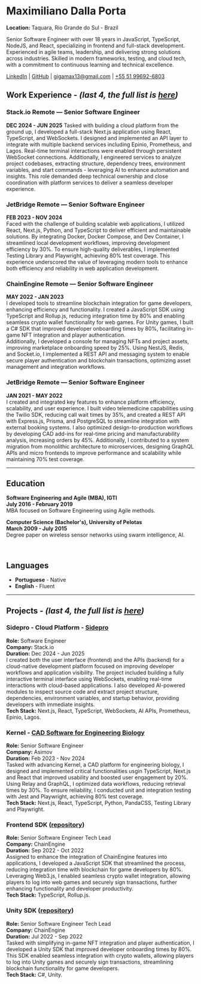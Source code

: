 # Maximiliano Dalla Porta

**Location:** Taquara, Rio Grande do Sul - Brazil

Senior Software Engineer with over 18 years in JavaScript, TypeScript, NodeJS, and React, specializing in frontend and full-stack development. Experienced in agile teams, leadership, and delivering strong solutions across industries. Skilled in modern frameworks, testing, and cloud tech, with a commitment to continuous learning and technical excellence.

<a href="https://www.linkedin.com/in/maximilianodallaporta/" target="_blank">LinkedIn</a> |
<a href="https://github.com/GigaMax13/" target="_blank">GitHub</a> |
<a href="mailto:gigamax13@gmail.com" target="_blank">gigamax13@gmail.com</a> |
<a href="https://wa.me/5551996926803" target="_blank">+55 51 99692-6803</a>

<h2>Work Experience - <span><em>(last 4, the full list is <a href="https://gigamax13.github.io/#work-experience" target="_blank">here</a>)</em></span></h2>

<h3>Stack.io <span>Remote — Senior Software Engineer</span></h3>

**DEC 2024 - JUN 2025**
Tasked with building a cloud platform from the ground up, I developed a full-stack Next.js application using React, TypeScript, and WebSockets. I designed and implemented an API layer to integrate with multiple backend services including Epinio, Prometheus, and Lagos. Real-time terminal interactions were enabled through persistent WebSocket connections. Additionally, I engineered services to analyze project codebases, extracting structure, dependency trees, environment variables, and start commands - leveraging AI to enhance automation and insights. This role demanded deep technical ownership and close coordination with platform services to deliver a seamless developer experience.

<h3>JetBridge <span>Remote — Senior Software Engineer</span></h3>

**FEB 2023 - NOV 2024**  
Faced with the challenge of building scalable web applications, I utilized React, Next.js, Python, and TypeScript to deliver efficient and maintainable solutions. By integrating Docker, Docker Compose, and Dev Container, I streamlined local development workflows, improving development efficiency by 30%. To ensure high-quality deliverables, I implemented Testing Library and Playwright, achieving 80% test coverage. This experience underscored the value of leveraging modern tools to enhance both efficiency and reliability in web application development.

<h3>ChainEngine <span>Remote — Senior Software Engineer</span></h3>

**MAY 2022 - JAN 2023**  
I developed tools to streamline blockchain integration for game developers, enhancing efficiency and functionality. I created a JavaScript SDK using TypeScript and Rollup.js, reducing integration time by 80% and enabling seamless crypto wallet functionality for web games. For Unity games, I built a C# SDK that improved developer onboarding times by 80%, facilitating in-game NFT integration and player authentication.  
Additionally, I developed a console for managing NFTs and project assets, improving marketplace onboarding speed by 25%. Using NestJS, Redis, and Socket.io, I implemented a REST API and messaging system to enable secure player authentication and blockchain transactions, optimizing asset management and integration workflows.

<h3>JetBridge <span>Remote — Senior Software Engineer</span></h3>

**JAN 2021 - MAY 2022**  
I created and integrated key features to enhance platform efficiency, scalability, and user experience. I built video telemedicine capabilities using the Twilio SDK, reducing call wait times by 35%, and created a REST API with Express.js, Prisma, and PostgreSQL to streamline integration with external booking systems. I also optimized design-to-production workflows by developing CAD add-ins for real-time pricing and manufacturability analysis, increasing orders by 45%. Additionally, I contributed to a system migration from monolithic architecture to microservices, designing GraphQL APIs and micro frontends to improve performance and scalability while maintaining 70% test coverage.

---

## Education

**Software Engineering and Agile (MBA), IGTI**  
**July 2016 - February 2019**  
MBA focused on Software Engineering using Agile methods.

**Computer Science (Bachelor's), University of Pelotas**  
**March 2009 - July 2015**  
Degree paper on wireless sensor networks using swarm intelligence, AI.

<br/>

## Languages

- **Portuguese** - Native
- **English** - Fluent

---

<h2>Projects - <span><em>(last 4, the full list is <a href="https://gigamax13.github.io/#projects" target="_blank">here</a>)</em></span></h2>

<h3>Sidepro - Cloud Platform<span> - <a href="https://platform.beta.sidepro.app" target="_blank">Sidepro</a></span></h3>

**Role:** Software Engineer  
**Company:** Stack.io  
**Duration:** Dec 2024 - Jun 2025  
I created both the user interface (frontend) and the APIs (backend) for a cloud-native development platform focused on improving developer workflows and application visibility. The project included building a fully interactive terminal interface using WebSockets, enabling real-time interactions with cloud-based applications. I also developed AI-powered modules to inspect source code and extract project structure, dependencies, environment variables, and startup behavior, providing developers with immediate insights.  
**Tech Stack:** Next.js, React, TypeScript, WebSockets, AI APIs, Prometheus, Epinio, Lagos.

<h3>Kernel <span> - <a href="https://www.asimov.com/kernel" target="_blank">CAD Software for Engineering Biology</a></span></h3>

**Role:** Senior Software Engineer  
**Company:** Asimov  
**Duration:** Feb 2023 - Nov 2024  
Tasked with advancing Kernel, a CAD platform for engineering biology, I designed and implemented critical functionalities usgin TypeScript, Next.js and React that improved usability and boosted user engagement by 20%. Using Relay and GraphQL, I optimized data workflows, reducing retrieval times by 30%. To ensure reliability, I conducted unit and integration testing with Jest and Playwright, achieving 80% test coverage.  
**Tech Stack:** Next.js, React, TypeScript, Python, PandaCSS, Testing Library and Playwright.

<h3>Frontend SDK <span>(<a href="https://github.com/chainengine-xyz/chainengine-frontend-sdk" target="_blank">repository</a>)</span></h3>

**Role:** Senior Software Engineer Tech Lead  
**Company:** ChainEngine  
**Duration:** Sep 2022 - Oct 2022  
Assigned to enhance the integration of ChainEngine features into applications, I developed a JavaScript SDK that streamlined the process, reducing integration time with blockchain for game developers by 80%. Leveraging Web3.js, I enabled seamless crypto wallet integration, allowing players to log into web games and securely sign transactions, further enhancing functionality and developer productivity.  
**Tech Stack:** TypeScript, Rollup.js.

<h3>Unity SDK <span>(<a href="https://github.com/chainengine-xyz/chainengine-sdk" target="_blank">repository</a>)</span></h3>

**Role:** Senior Software Engineer Tech Lead  
**Company:** ChainEngine  
**Duration:** Jul 2022 - Sep 2022  
Tasked with simplifying in-game NFT integration and player authentication, I developed a Unity SDK that improved developer onboarding times by 80%. This SDK enabled seamless integration with crypto wallets, allowing players to log into Unity games and securely sign transactions, streamlining blockchain functionality for game developers.  
**Tech Stack:** C#, Unity.
